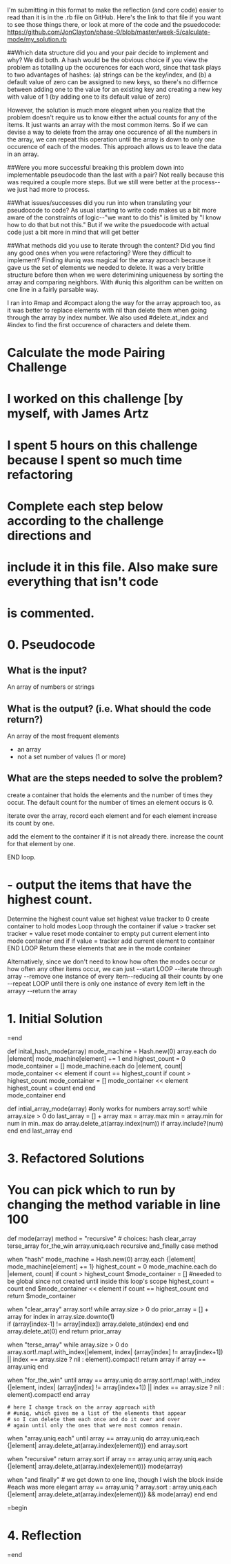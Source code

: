 I'm submitting in this format to make the reflection (and core code) easier to read than it is in the .rb file on GitHub.  Here's the link to that file if you want to see those things there, or look at more of the code and the psuedocode:
https://github.com/JonClayton/phase-0/blob/master/week-5/calculate-mode/my_solution.rb

##Which data structure did you and your pair decide to implement and why?
We did both. A hash would be the obvious choice if you view the problem as totalling up the occurences for each word, since that task plays to two advantages of hashes: (a) strings can be the key/index, and (b) a default value of zero can be assigned to new keys, so there's no differnce between adding one to the value for an existing key and creating a new key with value of 1 (by adding one to its default value of zero)

However, the solution is much more elegant when you realize that the problem doesn't require us to know either the actual counts for any of the items. It just wants an array with the most common items. So if we can devise a way to delete from the array one occurence of all the numbers in the array, we can repeat this operation until the array is down to only one occurence of each of the modes. This approach allows us to leave the data in an array.

##Were you more successful breaking this problem down into implementable pseudocode than the last with a pair? 
Not really because this was required a couple more steps. But we still were better at the process--we just had more to process.

##What issues/successes did you run into when translating your pseudocode to code?
As usual starting to write code makes us a bit more aware of the constraints of logic--"we want to do this" is limited by "I know how to do that but not this." But if we write the psuedocode with actual code just a bit more in mind that will get better

##What methods did you use to iterate through the content? Did you find any good ones when you were refactoring? Were they difficult to implement?
Finding #uniq was magical for the array aproach because it gave us the set of elements we needed to delete. It was a very brittle structure before then when we were deterimining uniqueness by sorting the array and comparing neighbors.  With #uniq this algorithm can be written on one line in a fairly parsable way.

I ran into #map and #compact along the way for the array approach too, as it was better to replace elements with nil than delete them when going through the array by index number.  We also used #delete.at_index and #index to find the first occurence of characters and delete them.


# Calculate the mode Pairing Challenge

# I worked on this challenge [by myself, with James Artz

# I spent 5 hours on this challenge because I spent so much time refactoring

# Complete each step below according to the challenge directions and
# include it in this file. Also make sure everything that isn't code
# is commented.

# 0. Pseudocode


## What is the input?

An array of numbers or strings

## What is the output? (i.e. What should the code return?)

An array of the most frequent elements
- an array
- not a set number of values (1 or more)


## What are the steps needed to solve the problem?

create a container that holds the elements and the number of times they occur. The default count for the number of times an element occurs is 0.

iterate over the array, record each element and for each element increase its count by one.

add the element to the container if it is not already there.
increase the count for that element by one. 

END loop.

# - output the items that have the highest count.

Determine the highest count value
set highest value tracker to 0
create container to hold modes
Loop through the container
if value > tracker
   set tracker = value
   reset mode container to empty
   put current element into mode container
end if
if value = tracker add current element to container
END LOOP
 Return these elements that are in the mode container

Alternatively, since we don't need to know how often the modes occur or how
often any other items occur, we can just 
--start LOOP
--iterate through array
--remove one instance of every item--reducing all their counts by one
--repeat LOOP until there is only one instance of every item left in the arrayy 
--return the array

# 1. Initial Solution
=end

def inital_hash_mode(array)
  mode_machine = Hash.new(0)
  array.each do |element|
    mode_machine[element] += 1
  end
  highest_count = 0
  mode_container = []
  mode_machine.each do |element, count|
    mode_container << element if count == highest_count
    if count > highest_count
      mode_container = []
      mode_container << element
      highest_count = count
    end
  end   
  mode_container
end

def intial_array_mode(array) #only works for numbers
  array.sort!
  while array.size > 0 do
    last_array = [] + array
    max = array.max
    min = array.min
    for num in min..max do 
      array.delete_at(array.index(num)) if array.include?(num)
    end
  end
  last_array
end

# 3. Refactored Solutions

# You can pick which to run by changing the method variable in line 100

def mode(array)
  method = "recursive" # choices: hash clear_array terse_array for_the_win array.uniq.each recursive and_finally
  case method

  when "hash"
    mode_machine = Hash.new(0)
    array.each {|element| mode_machine[element] += 1}
    highest_count = 0
    mode_machine.each do |element, count|
      if count > highest_count
        $mode_container = [] #needed to be global since not created until inside this loop's scope
        highest_count = count
      end
      $mode_container << element if count == highest_count
    end
    return $mode_container

  when "clear_array"
    array.sort!
    while array.size > 0 do
      prior_array = [] + array
      for index in array.size.downto(1)         
        if (array[index-1] != array[index])
          array.delete_at(index) 
        end
      end
      array.delete_at(0)
    end
    return prior_array
    
  when "terse_array"
    while array.size > 0 do
      array.sort!.map!.with_index{|element, index| (array[index] != array[index+1]) || index == array.size ? nil : element}.compact!
       return array if array == array.uniq
    end
    
  when "for_the_win"
    until array == array.uniq do
      array.sort!.map!.with_index {|element, index| (array[index] != array[index+1]) || index == array.size ? nil : element}.compact!
    end
    array
  
    # here I change track on the array approach with 
    # #uniq, which gives me a list of the elements that appear
    # so I can delete them each once and do it over and over   
    # again until only the ones that were most common remain.
    
  when "array.uniq.each"
  until array == array.uniq do
    array.uniq.each {|element| array.delete_at(array.index(element))} 
  end
  array.sort
    
  when "recursive"
    return array.sort if array == array.uniq
    array.uniq.each {|element| array.delete_at(array.index(element))}
    mode(array)
    
  when "and finally" # we get down to one line, though I wish the block inside #each was more elegant
    array == array.uniq ? array.sort : array.uniq.each {|element| array.delete_at(array.index(element))} && mode(array)
  end
end 

=begin

# 4. Reflection


	
=end
